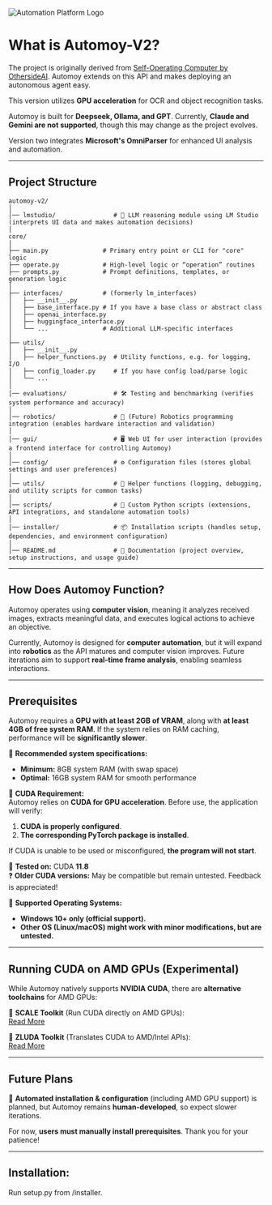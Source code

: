![Automation Platform Logo](https://cloud.innovatingsustainabletechnology.com/apps/files_sharing/publicpreview/SL7ayF37TPessQT?file=/&fileId=317&x=3840&y=2160&a=true&etag=4a4d71d889fe7f610d7c18700daf40f5)

# What is Automoy-V2?
The project is originally derived from [Self-Operating Computer by OthersideAI](https://github.com/OthersideAI/self-operating-computer). Automoy extends on this API and makes deploying an autonomous agent easy.

This version utilizes **GPU acceleration** for OCR and object recognition tasks.

Automoy is built for **Deepseek, Ollama, and GPT**. Currently, **Claude and Gemini are not supported**, though this may change as the project evolves.

Version two integrates **Microsoft's OmniParser** for enhanced UI analysis and automation.

---

## Project Structure
```
automoy-v2/
│
│── lmstudio/                # 🧠 LLM reasoning module using LM Studio (interprets UI data and makes automation decisions)
│
core/
│
├── main.py               # Primary entry point or CLI for "core" logic
├── operate.py            # High-level logic or “operation” routines
├── prompts.py            # Prompt definitions, templates, or generation logic
│
├── interfaces/           # (formerly lm_interfaces)
│   ├── __init__.py
│   ├── base_interface.py # If you have a base class or abstract class
│   ├── openai_interface.py
│   ├── huggingface_interface.py
│   └── ...               # Additional LLM-specific interfaces
│
├── utils/
│   ├── __init__.py
│   ├── helper_functions.py  # Utility functions, e.g. for logging, I/O
│   ├── config_loader.py     # If you have config load/parse logic
│   └── ...
│
│── evaluations/             # 🛠️ Testing and benchmarking (verifies system performance and accuracy)
│
│── robotics/                # 🤖 (Future) Robotics programming integration (enables hardware interaction and validation)
│
│── gui/                     # 🖥️ Web UI for user interaction (provides a frontend interface for controlling Automoy)
│
│── config/                  # ⚙️ Configuration files (stores global settings and user preferences)
│
│── utils/                   # 🔧 Helper functions (logging, debugging, and utility scripts for common tasks)
│
│── scripts/                 # 📝 Custom Python scripts (extensions, API integrations, and standalone automation tools)
│
│── installer/               # 📦 Installation scripts (handles setup, dependencies, and environment configuration)
│
│── README.md                # 📖 Documentation (project overview, setup instructions, and usage guide)
```

---

## How Does Automoy Function?
Automoy operates using **computer vision**, meaning it analyzes received images, extracts meaningful data, and executes logical actions to achieve an objective.

Currently, Automoy is designed for **computer automation**, but it will expand into **robotics** as the API matures and computer vision improves. Future iterations aim to support **real-time frame analysis**, enabling seamless interactions.

---

## Prerequisites
Automoy requires a **GPU with at least 2GB of VRAM**, along with **at least 4GB of free system RAM**. If the system relies on RAM caching, performance will be **significantly slower**. 

🔹 **Recommended system specifications:**  
- **Minimum:** 8GB system RAM (with swap space)  
- **Optimal:** 16GB system RAM for smooth performance  

🔹 **CUDA Requirement:**  
Automoy relies on **CUDA for GPU acceleration**. Before use, the application will verify:
1. **CUDA is properly configured**.
2. **The corresponding PyTorch package is installed**.

If CUDA is unable to be used or misconfigured, **the program will not start**.

🚀 **Tested on:** CUDA **11.8**  
❓ **Older CUDA versions:** May be compatible but remain untested. Feedback is appreciated!

🔹 **Supported Operating Systems:**  
- **Windows 10+ only (official support).**  
- **Other OS (Linux/macOS) might work with minor modifications, but are untested.**

---

## Running CUDA on AMD GPUs (Experimental)
While Automoy natively supports **NVIDIA CUDA**, there are **alternative toolchains** for AMD GPUs:

🔹 **SCALE Toolkit** (Run CUDA directly on AMD GPUs):  
[Read More](https://wccftech.com/nvidia-cuda-directly-run-on-amd-gpus-using-scale-toolkit/#:~:text=AnnouncementHardware-,NVIDIA%20CUDA%20Can%20Now%20Directly%20Run,GPUs%20Using%20The%20%E2%80%9CSCALE%E2%80%9D%20Toolkit)

🔹 **ZLUDA Toolkit** (Translates CUDA to AMD/Intel APIs):  
[Read More](https://www.xda-developers.com/nvidia-cuda-amd-zluda/#:~:text=The%20project%20was%20undertaken%20by,and%20Intel%20are%20now%20uninterersted.)

---

## Future Plans
🚀 **Automated installation & configuration** (including AMD GPU support) is planned, but Automoy remains **human-developed**, so expect slower iterations. 

For now, **users must manually install prerequisites**. Thank you for your patience!

---

## Installation:
Run setup.py from /installer.